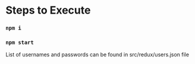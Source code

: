 # Steps to Execute

### `npm i`

### `npm start`

List of usernames and passwords can be found in src/redux/users.json file

